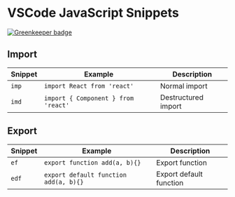 # VSCode JavaScript Snippets

[![Greenkeeper badge](https://badges.greenkeeper.io/SimonSiefke/VSCode-JavaScript-Snippets.svg)](https://greenkeeper.io/)

## Import

| Snippet | Example                             | Description         |
| ------- | ----------------------------------- | ------------------- |
| `imp`   | `import React from 'react'`         | Normal import       |
| `imd`   | `import { Component } from 'react'` | Destructured import |

## Export

| Snippet | Example                               | Description             |
| ------- | ------------------------------------- | ----------------------- |
| `ef`    | `export function add(a, b){}`         | Export function         |
| `edf`   | `export default function add(a, b){}` | Export default function |
